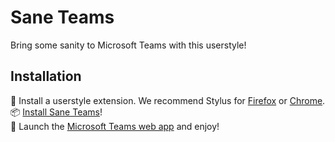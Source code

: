 # Sane Teams

Bring some sanity to Microsoft Teams with this userstyle!

## Installation

🎨 Install a userstyle extension. We recommend Stylus for [Firefox](https://addons.mozilla.org/en-US/firefox/addon/styl-us/) or [Chrome](https://chrome.google.com/webstore/detail/stylus/clngdbkpkpeebahjckkjfobafhncgmne).<br>
📦 [Install Sane Teams](https://github.com/SergejFrank/stylish-sane-teams/raw/master/teams.user.css)!<br>
💬 Launch the [Microsoft Teams web app](https://teams.microsoft.com) and enjoy!
